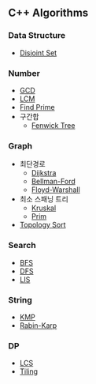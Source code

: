 ## C++ Algorithms

### Data Structure

- [Disjoint Set](./DataStructure/disjoint_set.cpp)

### Number

- [GCD](./Number/gcd.cpp)
- [LCM](./Number/lcm.cpp)
- [Find Prime](./Number/find_prime.cpp)
- 구간합
  - [Fenwick Tree](./Number/fenwick_tree.cpp)

### Graph

- 최단경로
  - [Dijkstra](./Graph/dijkstra.cpp)
  - [Bellman-Ford](./Graph/bellman_ford.cpp)
  - [Floyd-Warshall](./Graph/floyd_warshall.cpp)
- 최소 스패닝 트리
  - [Kruskal](./Graph/mst_kruskal.cpp)
  - [Prim](./Graph/mst_prim.cpp)
- [Topology Sort](./Graph/topology_sort.cpp)

### Search

- [BFS](./Search/bfs.cpp)
- [DFS](./Search/dfs.cpp)
- [LIS](./Search/lis.cpp)

### String

- [KMP](./String/kmp.cpp)
- [Rabin-Karp](./String/rabin-karp.cpp)

### DP

- [LCS](./DP/lcs.cpp)
- [Tiling](./DP/tiling.cpp)
